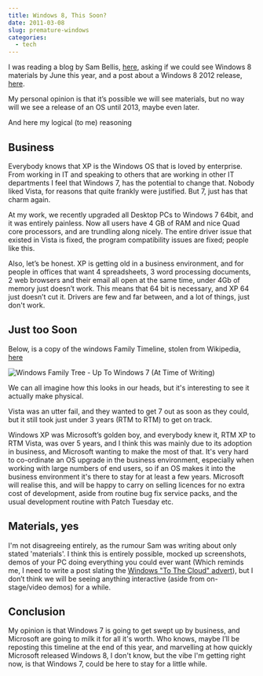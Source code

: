 ```yaml
---
title: Windows 8, This Soon?
date: 2011-03-08
slug: premature-windows
categories: 
  - tech
---
```


I was reading a blog by Sam Bellis, [here](http://www.sambellis.com/?p=373), asking if we could see Windows 8 materials by June this year, and a post about a Windows 8 2012 release, [here](http://www.sambellis.com/?p=351).

My personal opinion is that it’s possible we will see materials, but no way will we see a release of an OS until 2013, maybe even later.

And here my logical (to me) reasoning

## Business

Everybody knows that XP is the Windows OS that is loved by enterprise. From working in IT and speaking to others that are working in other IT departments I feel that Windows 7, has the potential to change that. Nobody liked Vista, for reasons that quite frankly were justified. But 7, just has that charm again.

At my work, we recently upgraded all Desktop PCs to Windows 7 64bit, and it was entirely painless. Now all users have 4 GB of RAM and nice Quad core processors, and are trundling along nicely. The entire driver issue that existed in Vista is fixed, the program compatibility issues are fixed; people like this.

Also, let’s be honest. XP is getting old in a business environment, and for people in offices that want 4 spreadsheets, 3 word processing documents, 2 web browsers and their email all open at the same time, under 4Gb of memory just doesn’t work. This means that 64 bit is necessary, and XP 64 just doesn’t cut it. Drivers are few and far between, and a lot of things, just don't work.

## Just too Soon

Below, is a copy of the windows Family Timeline, stolen from Wikipedia, [here](http://en.wikipedia.org/wiki/File:Windows_Family_Tree.svg)

![Windows Family Tree - Up To Windows 7 (At Time of Writing)](http://upload.wikimedia.org/wikipedia/commons/0/0e/Windows_Family_Tree.svg)

We can all imagine how this looks in our heads, but it's interesting to see it actually make physical.

Vista was an utter fail, and they wanted to get 7 out as soon as they could, but it still took just under 3 years (RTM to RTM) to get on track.

Windows XP was Microsoft’s golden boy, and everybody knew it, RTM XP to RTM Vista, was over 5 years, and I think this was mainly due to its adoption in business, and Microsoft wanting to make the most of that. It's very hard to co-ordinate an OS upgrade in the business environment, especially when working with large numbers of end users, so if an OS makes it into the business environment it's there to stay for at least a few years. Microsoft will realise this, and will be happy to carry on selling licences for no extra cost of development, aside from routine bug fix service packs, and the usual development routine with Patch Tuesday etc.

## Materials, yes

I'm not disagreeing entirely, as the rumour Sam was writing about only stated 'materials'. I think this is entirely possible, mocked up screenshots, demos of your PC doing everything you could ever want (Which reminds me, I need to write a post slating the [Windows "To The Cloud" advert](http://www.youtube.com/watch?v=mjtqoQE_ezA)), but I don’t think we will be seeing anything interactive (aside from on-stage/video demos) for a while.

## Conclusion

My opinion is that Windows 7 is going to get swept up by business, and Microsoft are going to milk it for all it's worth. Who knows, maybe I’ll be reposting this timeline at the end of this year, and marvelling at how quickly Microsoft released Windows 8, I don't know, but the vibe I'm getting right now, is that Windows 7, could be here to stay for a little while.

